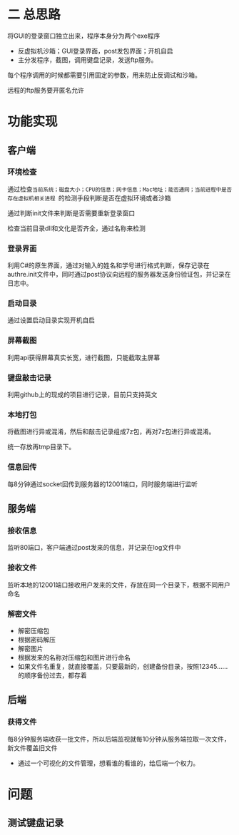 # 二 总思路

将GUI的登录窗口独立出来，程序本身分为两个exe程序

- 反虚拟机沙箱；GUI登录界面，post发包界面；开机自启
- 主分发程序，截图，调用键盘记录，发送ftp服务。

每个程序调用的时候都需要引用固定的参数，用来防止反调试和沙箱。

远程的ftp服务要开匿名允许

# 功能实现

## 客户端

### 环境检查

通过检查`当前系统；磁盘大小；CPU的信息；网卡信息；Mac地址；能否通网；当前进程中是否存在虚拟机相关进程 `的检测手段判断是否在虚拟环境或者沙箱

通过判断init文件来判断是否需要重新登录窗口

检查当前目录dll和文化是否齐全，通过名称来检测

### 登录界面

利用C#的原生界面，通过对输入的姓名和学号进行格式判断，保存记录在authre.init文件中，同时通过post协议向远程的服务器发送身份验证包，并记录在日志中。

### 启动目录

通过设置启动目录实现开机自启

### 屏幕截图

利用api获得屏幕真实长宽，进行截图，只能截取主屏幕

### 键盘敲击记录

利用github上的现成的项目进行记录，目前只支持英文

### 本地打包

将截图进行异或混淆，然后和敲击记录组成7z包，再对7z包进行异或混淆。

统一存放再tmp目录下。

### 信息回传

每8分钟通过socket回传到服务器的12001端口，同时服务端进行监听

## 服务端

### 接收信息

监听80端口，客户端通过post发来的信息，并记录在log文件中

### 接收文件

监听本地的12001端口接收用户发来的文件，存放在同一个目录下，根据不同用户命名

### 解密文件

- 解密压缩包
- 根据密码解压
- 解密图片
- 根据发来的名称对压缩包和图片进行命名
- 如果文件名重复，就直接覆盖，只要最新的，创建备份目录，按照12345……的顺序备份过去，都存着

## 后端

### 获得文件

每8分钟服务端收获一批文件，所以后端监视就每10分钟从服务端拉取一次文件，新文件覆盖旧文件

- 通过一个可视化的文件管理，想看谁的看谁的，给后端一个权力。

# 问题

## 测试键盘记录

